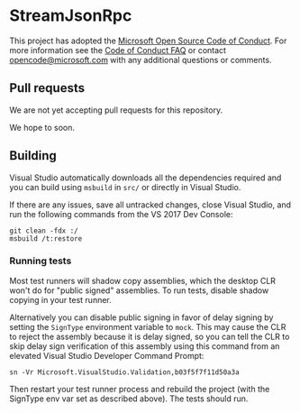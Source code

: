 # StreamJsonRpc

This project has adopted the [Microsoft Open Source Code of
Conduct](https://opensource.microsoft.com/codeofconduct/).
For more information see the [Code of Conduct
FAQ](https://opensource.microsoft.com/codeofconduct/faq/) or
contact [opencode@microsoft.com](mailto:opencode@microsoft.com)
with any additional questions or comments.

## Pull requests

We are not yet accepting pull requests for this repository.

We hope to soon.

## Building

Visual Studio automatically downloads all the dependencies required and you can build using `msbuild` in `src/` or directly in Visual Studio. 

If there are any issues, save all untracked changes, close Visual Studio, and run the following commands from the VS 2017 Dev Console:
```
git clean -fdx :/
msbuild /t:restore
```


### Running tests

Most test runners will shadow copy assemblies, which the desktop CLR won't do for "public signed"
assemblies. To run tests, disable shadow copying in your test runner.

Alternatively you can disable public signing in favor of delay signing by setting
the `SignType` environment variable to `mock`.
This may cause the CLR to reject the assembly because it is delay signed, so you can
tell the CLR to skip delay sign verification of this assembly using this command
from an elevated Visual Studio Developer Command Prompt:

```
sn -Vr Microsoft.VisualStudio.Validation,b03f5f7f11d50a3a
```

Then restart your test runner process and rebuild the project
(with the SignType env var set as described above).
The tests should run.
